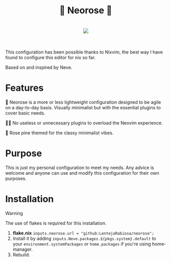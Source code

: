 <h1 align="center">
    🌹 Neorose 🌹
</h1>
<h1 align="center">
    <img href="https://builtwithnix.org" src="https://builtwithnix.org/badge.svg"/>
</h1>
<br>

This configuration has been possible thanks to Nixvim, the best way I have found to configure this editor for nix so far.

Based on and inspired by Neve.

# Features
🦾 Neorose is a more or less lightweight configuration designed to be agile on a day-to-day basis. Visually minimalist but with the essential plugins to cover basic needs.

🤏🏻 No useless or unnecessary plugins to overload the Neovim experience.

🌹 Rose pine themed for the classy minimalist vibes.

# Purpose
This is just my personal configuration to meet my needs. Any advice is welcome and anyone can use and modify this configuration for their own purposes.

# Installation
> [!WARNING] 
> The use of flakes is required for this installation.

1. **flake.nix** `inputs.neorose.url = "github:LentejaRabiosa/neorose";`
2. Install it by adding `inputs.Neve.packages.${pkgs.system}.default` to your `environment.systemPackages` or `home.packages` if you're using home-manager.
3. Rebuild.
